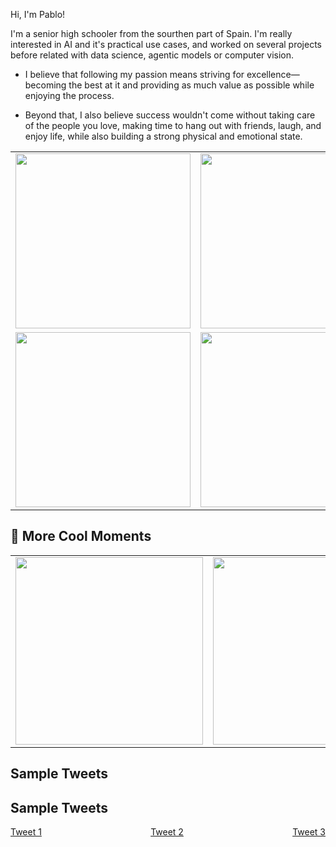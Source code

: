 Hi, I'm Pablo!

I'm a senior high schooler from the sourthen part of Spain. I'm really interested in AI and it's practical use cases, and worked on several projects before related with data science, agentic models or computer vision.

- I believe that following my passion means striving for excellence—becoming the best at it and providing as much value as possible while enjoying the process.

- Beyond that, I also believe success wouldn't come without taking care of the people you love, making time to hang out with friends, laugh, and enjoy life, while also building a strong physical and emotional state.

<div align="center">
  <table>
    <tr>
      <td><img src="https://github.com/user-attachments/assets/e1bab06a-e6be-44fd-9a74-3609660cc9e1" width="280px"></td>
      <td><img src="https://github.com/user-attachments/assets/2ad40be4-d9c6-48de-8346-0b6b966e5190" width="280px"></td>
    </tr>
    <tr>
      <td><img src="https://github.com/user-attachments/assets/6b7de077-e6ae-4d34-bd9c-f0480bc44074" width="280px"></td>
      <td><img src="https://github.com/user-attachments/assets/5ab7d4a3-90dd-4e87-9716-bc1a95643bdd" width="280px"></td>
    </tr>
  </table>
</div>

## 📸 More Cool Moments  
<div align="center">
  <table>
    <tr>
      <td><img src="https://github.com/user-attachments/assets/5010ccf0-ad0d-45e2-b920-57569dfdf98a" width="300px"></td>
      <td><img src="https://github.com/user-attachments/assets/6efdb2ff-2596-45e3-b03f-d68ed9a977ea" width="300px"></td>
      <td><img src="https://github.com/user-attachments/assets/71816eb3-b5a4-4b53-8dc2-d6c24a346097" width="300px"></td>
    </tr>
  </table>
</div>

## Sample Tweets

## Sample Tweets

<div style="display: flex; justify-content: space-between;">
  <a href="https://x.com/pablocpz_ai/status/1704943871602393393" target="_blank">Tweet 1</a>
  <a href="https://x.com/pablocpz_ai/status/1708445332252635550" target="_blank">Tweet 2</a>
  <a href="https://x.com/pablocpz_ai/status/1808257926680699034" target="_blank">Tweet 3</a>
</div>



<!--
**pablocpz/pablocpz** is a ✨ _special_ ✨ repository because its `README.md` (this file) appears on your GitHub profile.

Here are some ideas to get you started:

- 🔭 I’m currently working on ...
- 🌱 I’m currently learning ...
- 👯 I’m looking to collaborate on ...
- 🤔 I’m looking for help with ...
- 💬 Ask me about ...
- 📫 How to reach me: ...
- 😄 Pronouns: ...
- ⚡ Fun fact: ...
-->
